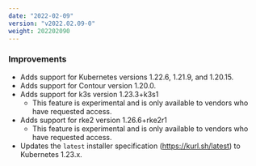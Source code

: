 ```yaml
---
date: "2022-02-09"
version: "v2022.02.09-0"
weight: 202202090
---
```


### <span class="label label-blue">Improvements</span>
- Adds support for Kubernetes versions 1.22.6, 1.21.9, and 1.20.15.
- Adds support for Contour version 1.20.0.
- Adds support for k3s version 1.23.3+k3s1
  - This feature is experimental and is only available to vendors who have requested access.
- Adds support for rke2 version 1.26.6+rke2r1
  - This feature is experimental and is only available to vendors who have requested access.
- Updates the `latest` installer specification (https://kurl.sh/latest) to Kubernetes 1.23.x.
